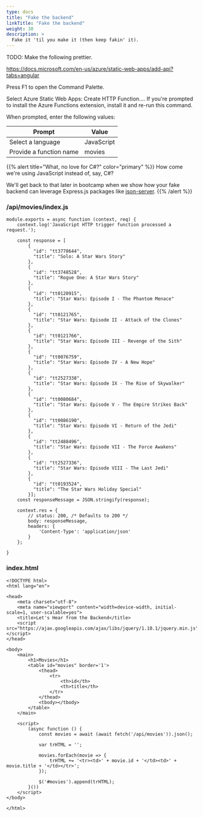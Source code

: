 ```yaml
---
type: docs
title: "Fake the backend"
linkTitle: "Fake the backend"
weight: 30
description: >
  Fake it 'til you make it (then keep fakin' it).
---
```


TODO: Make the following prettier.

https://docs.microsoft.com/en-us/azure/static-web-apps/add-api?tabs=angular

Press F1 to open the Command Palette.

Select Azure Static Web Apps: Create HTTP Function.... If you're prompted to install the Azure Functions extension, install it and re-run this command.

When prompted, enter the following values:

| Prompt  | Value
|---|---
| Select a language | JavaScript
| Provide a function name | movies

{{% alert title="What, no love for C#?" color="primary" %}}
How come we're using JavaScript instead of, say, C#?

We'll get back to that later in bootcamp when we show how
your fake backend can leverage Express.js packages like
[json-server](https://github.com/typicode/json-server).
{{% /alert %}}

### /api/movies/index.js

~~~
module.exports = async function (context, req) {
    context.log('JavaScript HTTP trigger function processed a request.');

    const response = [
        {
          "id": "tt3778644",
          "title": "Solo: A Star Wars Story"
        },
        {
          "id": "tt3748528",
          "title": "Rogue One: A Star Wars Story"
        },
        {
          "id": "tt0120915",
          "title": "Star Wars: Episode I - The Phantom Menace"
        },
        {
          "id": "tt0121765",
          "title": "Star Wars: Episode II - Attack of the Clones"
        },
        {
          "id": "tt0121766",
          "title": "Star Wars: Episode III - Revenge of the Sith"
        },
        {
          "id": "tt0076759",
          "title": "Star Wars: Episode IV - A New Hope"
        },
        {
          "id": "tt2527338",
          "title": "Star Wars: Episode IX - The Rise of Skywalker"
        },
        {
          "id": "tt0080684",
          "title": "Star Wars: Episode V - The Empire Strikes Back"
        },
        {
          "id": "tt0086190",
          "title": "Star Wars: Episode VI - Return of the Jedi"
        },
        {
          "id": "tt2488496",
          "title": "Star Wars: Episode VII - The Force Awakens"
        },
        {
          "id": "tt2527336",
          "title": "Star Wars: Episode VIII - The Last Jedi"
        },
        {
          "id": "tt0193524",
          "title": "The Star Wars Holiday Special"
        }];
    const responseMessage = JSON.stringify(response);

    context.res = {
        // status: 200, /* Defaults to 200 */
        body: responseMessage,
        headers: {
            'Content-Type': 'application/json'
        }
    };

}
~~~

### index.html

~~~
<!DOCTYPE html>
<html lang="en">

<head>
    <meta charset="utf-8">
    <meta name="viewport" content="width=device-width, initial-scale=1, user-scalable=yes">
    <title>Let's Hear from the Backend</title>
    <script src="https://ajax.googleapis.com/ajax/libs/jquery/1.10.1/jquery.min.js"></script>
</head>

<body>
    <main>
        <h1>Movies</h1>
        <table id="movies" border='1'>
            <thead>
                <tr>
                    <th>id</th>
                    <th>title</th>
                </tr>
            </thead>
            <tbody></tbody>
        </table>
    </main>

    <script>
        (async function () {
            const movies = await (await fetch('/api/movies')).json();

            var trHTML = '';

            movies.forEach(movie => {
                trHTML += '<tr><td>' + movie.id + '</td><td>' + movie.title + '</td></tr>';
            });

            $('#movies').append(trHTML);
        }())
    </script>
</body>

</html>
~~~
